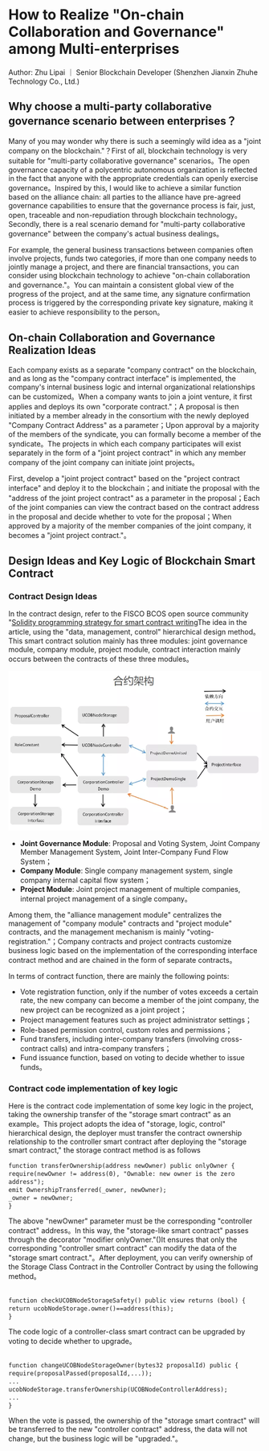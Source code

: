 # How to Realize "On-chain Collaboration and Governance" among Multi-enterprises

Author: Zhu Lipai ｜ Senior Blockchain Developer (Shenzhen Jianxin Zhuhe Technology Co., Ltd.)

## Why choose a multi-party collaborative governance scenario between enterprises？

Many of you may wonder why there is such a seemingly wild idea as a "joint company on the blockchain."？First of all, blockchain technology is very suitable for "multi-party collaborative governance" scenarios。The open governance capacity of a polycentric autonomous organization is reflected in the fact that anyone with the appropriate credentials can openly exercise governance。Inspired by this, I would like to achieve a similar function based on the alliance chain: all parties to the alliance have pre-agreed governance capabilities to ensure that the governance process is fair, just, open, traceable and non-repudiation through blockchain technology。Secondly, there is a real scenario demand for "multi-party collaborative governance" between the company's actual business dealings。

For example, the general business transactions between companies often involve projects, funds two categories, if more than one company needs to jointly manage a project, and there are financial transactions, you can consider using blockchain technology to achieve "on-chain collaboration and governance."。You can maintain a consistent global view of the progress of the project, and at the same time, any signature confirmation process is triggered by the corresponding private key signature, making it easier to achieve responsibility to the person。

## On-chain Collaboration and Governance Realization Ideas

Each company exists as a separate "company contract" on the blockchain, and as long as the "company contract interface" is implemented, the company's internal business logic and internal organizational relationships can be customized。When a company wants to join a joint venture, it first applies and deploys its own "corporate contract."；A proposal is then initiated by a member already in the consortium with the newly deployed "Company Contract Address" as a parameter；Upon approval by a majority of the members of the syndicate, you can formally become a member of the syndicate。The projects in which each company participates will exist separately in the form of a "joint project contract" in which any member company of the joint company can initiate joint projects。

First, develop a "joint project contract" based on the "project contract interface" and deploy it to the blockchain；and initiate the proposal with the "address of the joint project contract" as a parameter in the proposal；Each of the joint companies can view the contract based on the contract address in the proposal and decide whether to vote for the proposal；When approved by a majority of the member companies of the joint company, it becomes a "joint project contract."。

## Design Ideas and Key Logic of Blockchain Smart Contract

### Contract Design Ideas

In the contract design, refer to the FISCO BCOS open source community "[Solidity programming strategy for smart contract writing](http://mp.weixin.qq.com/s?__biz=MzA3MTI5Njg4Mw==&mid=2247485719&idx=1&sn=2466598f695c56d2865388b7db423196&chksm=9f2efb0ba859721d757cd12f9ff19b3f2af21c00781f31970b1fa156de73d72ca49b12fc0200&scene=21#wechat_redirect)The idea in the article, using the "data, management, control" hierarchical design method。This smart contract solution mainly has three modules: joint governance module, company module, project module, contract interaction mainly occurs between the contracts of these three modules。

![](../../../images/articles/application_on-chain_collaboration_multiple_enterprises_jianxinzhuhe/IMG_5275.PNG)

- **Joint Governance Module**: Proposal and Voting System, Joint Company Member Management System, Joint Inter-Company Fund Flow System；
- **Company Module**: Single company management system, single company internal capital flow system；
- **Project Module**: Joint project management of multiple companies, internal project management of a single company。

Among them, the "alliance management module" centralizes the management of "company module" contracts and "project module" contracts, and the management mechanism is mainly "voting-registration."；Company contracts and project contracts customize business logic based on the implementation of the corresponding interface contract method and are chained in the form of separate contracts。

In terms of contract function, there are mainly the following points:

- Vote registration function, only if the number of votes exceeds a certain rate, the new company can become a member of the joint company, the new project can be recognized as a joint project；
- Project management features such as project administrator settings；
- Role-based permission control, custom roles and permissions；
- Fund transfers, including inter-company transfers (involving cross-contract calls) and intra-company transfers；
- Fund issuance function, based on voting to decide whether to issue funds。

### Contract code implementation of key logic

Here is the contract code implementation of some key logic in the project, taking the ownership transfer of the "storage smart contract" as an example。This project adopts the idea of "storage, logic, control" hierarchical design, the deployer must transfer the contract ownership relationship to the controller smart contract after deploying the "storage smart contract," the storage contract method is as follows

```
function transferOwnership(address newOwner) public onlyOwner {
require(newOwner != address(0), "Ownable: new owner is the zero address");
emit OwnershipTransferred(_owner, newOwner);
_owner = newOwner;
}
```

The above "newOwner" parameter must be the corresponding "controller contract" address。In this way, the "storage-like smart contract" passes through the decorator "modifier onlyOwner."()It ensures that only the corresponding "controller smart contract" can modify the data of the "storage smart contract."。After deployment, you can verify ownership of the Storage Class Contract in the Controller Contract by using the following method。

```

function checkUCOBNodeStorageSafety() public view returns (bool) {
return ucobNodeStorage.owner()==address(this);
}
```

The code logic of a controller-class smart contract can be upgraded by voting to decide whether to upgrade。

```

function changeUCOBNodeStorageOwner(bytes32 proposalId) public {
require(proposalPassed(proposalId,...));
...
ucobNodeStorage.transferOwnership(UCOBNodeControllerAddress);
...
}
```

When the vote is passed, the ownership of the "storage smart contract" will be transferred to the new "controller contract" address, the data will not change, but the business logic will be "upgraded."。
